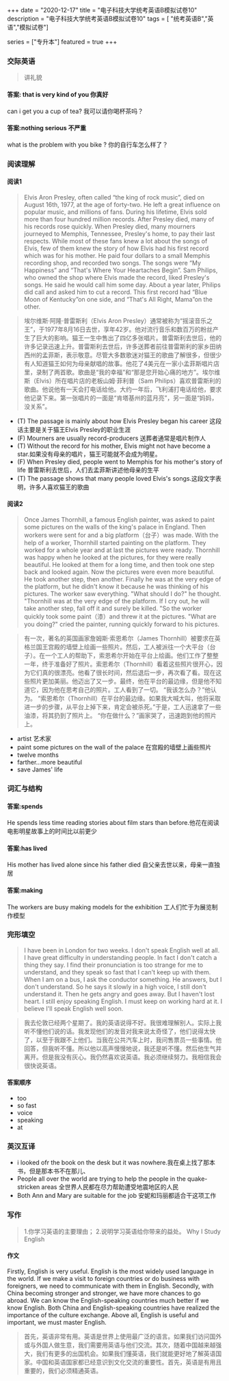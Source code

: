 +++
date = "2020-12-17"
title = "电子科技大学统考英语B模拟试卷10"
description = "电子科技大学统考英语B模拟试卷10"
tags = [ "统考英语B","英语","模拟试卷"]
 
series = ["专升本"]
featured = true
+++

### 交际英语
> 讲礼貌
#### 答案: that is very kind of you 你真好
can i get you a cup of tea? 我可以请你喝杯茶吗？
#### 答案:nothing serious  不严重
what is the problem with you bike ? 你的自行车怎么样了？


### 阅读理解

#### 阅读1
> Elvis Aron Presley, often called “the king of rock music”, died on August 16th, 1977, at the age of forty-two. He left a great influence on popular music, and millions of fans. During his lifetime, Elvis sold more than four hundred million records. After Presley died, many of his records rose quickly. When Presley died, many mourners journeyed to Memphis, Tennessee, Presley's home, to pay their last respects. While most of these fans knew a lot about the songs of Elvis, few of them knew the story of how Elvis had his first record which was for his mother. He paid four dollars to a small Memphis recording shop, and recorded two songs. The songs were “My Happiness” and “That's Where Your Heartaches Begin”. Sam Philips, who owned the shop where Elvis made the record, liked Presley's songs. He said he would call him some day. About a year later, Philips did call and asked him to cut a record. This first record had “Blue Moon of Kentucky”on one side, and “That's All Right, Mama”on the other.

> 埃尔维斯·阿隆·普雷斯利（Elvis Aron Presley）通常被称为“摇滚音乐之王”，于1977年8月16日去世，享年42岁。他对流行音乐和数百万的粉丝产生了巨大的影响。猫王一生中售出了四亿多张唱片。普雷斯利去世后，他的许多记录迅速上升。普雷斯利去世后，许多送葬者前往普雷斯利的家乡田纳西州的孟菲斯，表示敬意。尽管大多数歌迷对猫王的歌曲了解很多，但很少有人知道猫王如何为母亲献唱的故事。他花了4美元在一家小孟菲斯唱片店里，录制了两首歌。歌曲是“我的幸福”和“那是您开始心痛的地方”。埃尔维斯（Elvis）所在唱片店的老板山姆·菲利普（Sam Philips）喜欢普雷斯利的歌曲。他说他有一天会打电话给他。大约一年后，飞利浦打电话给他，要求他记录下来。第一张唱片的一面是“肯塔基州的蓝月亮”，另一面是“妈妈，没关系”。
* (T) The passage is mainly about how Elvis Presley began his career 这段话主要是关于猫王Elvis Presley的职业生涯
* (F) Mourners are usually record-producers 送葬者通常是唱片制作人
* (T) Without the record for his mother, Elvis might not have become a star.如果没有母亲的唱片，猫王可能就不会成为明星。
* (F) When Presley died, people went to Memphis for his mother's story of life 普雷斯利去世后，人们去孟菲斯讲述他母亲的生平
* (T) The passage shows that many people loved Elvis's songs.这段文字表明，许多人喜欢猫王的歌曲
#### 阅读2
> Once James Thornhill, a famous English painter, was asked to paint some pictures on the walls of the king's palace in England.
  Then workers were sent for and a big platform（台子）was made.
  With the help of a worker, Thornhill started painting on the platform. They worked for a whole year and at last the pictures were ready.
  Thornhill was happy when he looked at the pictures, for they were really beautiful. He looked at them for a long time, and then took one step back and looked again. Now the pictures were even more beautiful. He took another step, then another. Finally he was at the very edge of the platform, but he didn't know it because he was thinking of his pictures.
  The worker saw everything. "What should I do?" he thought. "Thornhill was at the very edge of the platform. If I cry out, he will take another step, fall off it and surely be killed. "So the worker quickly took some paint（漆）and threw it at the pictures.
  "What are you doing?" cried the painter, running quickly forward to his pictures.

> 有一次，著名的英国画家詹姆斯·索恩希尔（James Thornhill）被要求在英格兰国王宫殿的墙壁上绘画一些照片。然后，工人被派往一个大平台（台子）。在一个工人的帮助下，索恩希尔开始在平台上绘画。他们工作了整整一年，终于准备好了照片。索恩希尔（Thornhill）看着这些照片很开心，因为它们真的很漂亮。他看了很长时间，然后退后一步，再次看了看。现在这些照片更加美丽。他迈出了又一步。最终，他在平台的最边缘，但是他不知道它，因为他在思考自己的照片。工人看到了一切。 “我该怎么办？”他认为。 “索恩希尔（Thornhill）在平台的最边缘。如果我大喊大叫，他将采取进一步的步骤，从平台上掉下来，肯定会被杀死。”于是，工人迅速拿了一些油漆，将其扔到了照片上。 “你在做什么？”画家哭了，迅速跑到他的照片上。

* artist 艺术家
* paint some pictures on the wall of the palace 在宫殿的墙壁上画些照片
* twelve months 
* farther…more beautiful
* save James' life


### 词汇与结构
#### 答案:spends
He spends  less time reading stories about film stars than before.他花在阅读电影明星故事上的时间比以前更少
#### 答案:has lived
His mother has lived alone since his father died 自父亲去世以来，母亲一直独居
#### 答案:making
The workers are busy making models for the exhibition  工人们忙于为展览制作模型

### 完形填空
> I have been in London for two weeks. I don't speak English well at all. I have great difficulty in understanding people. In fact I don't catch a thing they say. I find their pronunciation is too strange for me to understand, and they speak so fast that I can't keep up with them. When I am on a bus, I ask the conductor something. He answers, but I don't understand. So he says it slowly in a high voice, I still don't understand it. Then he gets angry and goes away.
  But I haven't lost heart. I still enjoy speaking English. I must keep on working hard at it. I believe I'll speak English well soon.

> 我去伦敦已经两个星期了。我的英语说得不好。我很难理解别人。实际上我听不懂他们说的话。我发现他们的发音对我来说太奇怪了，他们说得太快了，以至于我跟不上他们。当我在公共汽车上时，我问售票员一些事情。他回答，但我听不懂。所以他以高声慢慢地说，我还是听不懂。然后他生气并离开。但是我没有灰心。我仍然喜欢说英语。我必须继续努力。我相信我会很快说英语。
#### 答案顺序
* too
* so fast
* voice
* speaking
* at
### 英汉互译
* i looked ofr the book on the desk but it was nowhere.我在桌上找了那本书，但是那本书不在那儿、
* People all over the world are trying to help the people in the quake-stricken areas 全世界人民都在尽力帮助遭受地震地区的人民
* Both Ann and Mary are suitable for the job 安妮和玛丽都适合干这项工作


### 写作 
> 1.你学习英语的主要理由；
  2.说明学习英语给你带来的益处。
  Why I Study English
#### 作文
Firstly, English is very useful. English is the most widely used language in the world. If we make a visit to foreign countries or do business with foreigners, we need to communicate with them in English. Secondly, with China becoming stronger and stronger, we have more chances to go abroad. We can know the English-speaking countries much better if we know English. Both China and English-speaking countries have realized the importance of the culture exchange. Above all, English is useful and important, we must master English.

> 首先，英语非常有用。英语是世界上使用最广泛的语言。如果我们访问国外或与外国人做生意，我们需要用英语与他们交流。其次，随着中国越来越强大，我们有更多的出国机会。如果我们懂英语，我们就能更好地了解英语国家。中国和英语国家都已经意识到文化交流的重要性。首先，英语是有用且重要的，我们必须精通英语。